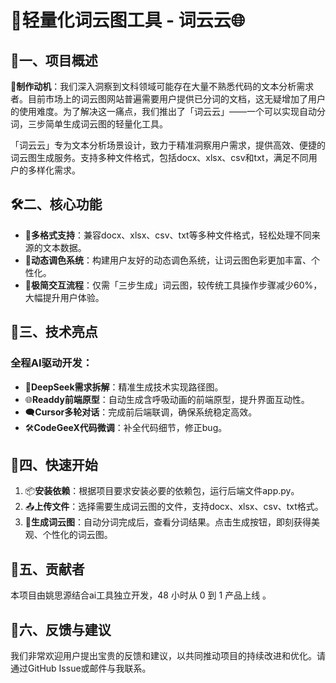 # 🌟轻量化词云图工具 - 词云云🌐

## 📝一、项目概述

🤔**制作动机**：我们深入洞察到文科领域可能存在大量不熟悉代码的文本分析需求者。目前市场上的词云图网站普遍需要用户提供已分词的文档，这无疑增加了用户的使用难度。为了解决这一痛点，我们推出了「词云云」——一个可以实现自动分词，三步简单生成词云图的轻量化工具。

「词云云」专为文本分析场景设计，致力于精准洞察用户需求，提供高效、便捷的词云图生成服务。支持多种文件格式，包括docx、xlsx、csv和txt，满足不同用户的多样化需求。

## 🛠二、核心功能

- 📂**多格式支持**：兼容docx、xlsx、csv、txt等多种文件格式，轻松处理不同来源的文本数据。
- 🎨**动态调色系统**：构建用户友好的动态调色系统，让词云图色彩更加丰富、个性化。
- 🚀**极简交互流程**：仅需「三步生成」词云图，较传统工具操作步骤减少60%，大幅提升用户体验。

## 🤖三、技术亮点

### 全程AI驱动开发：

- 🧠**DeepSeek需求拆解**：精准生成技术实现路径图。
- 🌐**Readdy前端原型**：自动生成含呼吸动画的前端原型，提升界面互动性。
- 🗨️**Cursor多轮对话**：完成前后端联调，确保系统稳定高效。
- 🛠️**CodeGeeX代码微调**：补全代码细节，修正bug。

## 🏁四、快速开始

1. 📦**安装依赖**：根据项目要求安装必要的依赖包，运行后端文件app.py。
2. 📤**上传文件**：选择需要生成词云图的文件，支持docx、xlsx、csv、txt格式。
3. 🎉**生成词云图**：自动分词完成后，查看分词结果。点击生成按钮，即刻获得美观、个性化的词云图。

## 👥五、贡献者

本项目由姚思源结合ai工具独立开发，48 小时从 0 到 1 产品上线 。

## 📧六、反馈与建议

我们非常欢迎用户提出宝贵的反馈和建议，以共同推动项目的持续改进和优化。请通过GitHub Issue或邮件与我联系。

